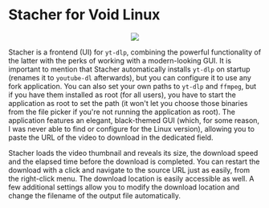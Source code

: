 # Stacher for Void Linux

<p align="center"><img src="https://codeberg.org/th0razin3/vur/raw/branch/main/srcpkgs/Stacher/Stacher.png"></p>

Stacher is a frontend (UI) for `yt-dlp`, combining the powerful functionality of the latter with the perks of working with a modern-looking GUI. It is important to mention that Stacher automatically installs `yt-dlp` on startup (renames it to `youtube-dl` afterwards), but you can configure it to use any fork application. You can also set your own paths to `yt-dlp` and `ffmpeg`, but if you have them installed as root (for all users), you have to start the application as root to set the path (it won't let you choose those binaries from the file picker if you're not running the application as root). The application features an elegant, black-themed GUI (which, for some reason, I was never able to find or configure for the Linux version), allowing you to paste the URL of the video to download in the dedicated field.

Stacher loads the video thumbnail and reveals its size, the download speed and the elapsed time before the download is completed. You can restart the download with a click and navigate to the source URL just as easily, from the right-click menu. The download location is easily accessible as well. A few additional settings allow you to modify the download location and change the filename of the output file automatically.